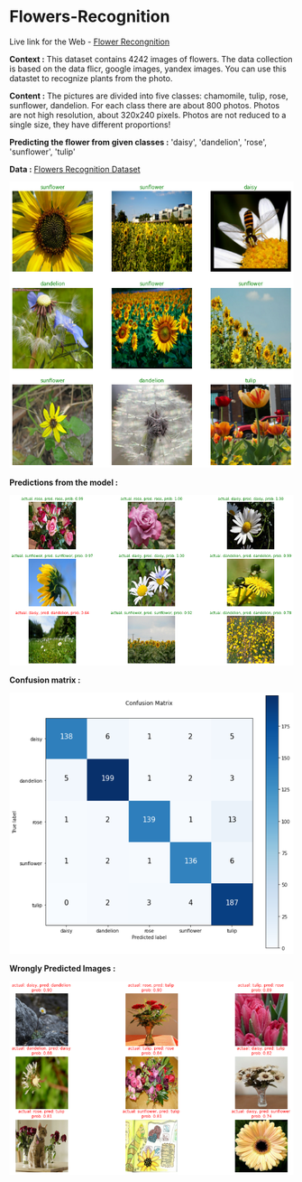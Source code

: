 # Flowers-Recognition

Live link for the Web - [Flower Recongnition](https://share.streamlit.io/hrushi11/flowers-recognition/main/app.py)

**Context :** 
This dataset contains 4242 images of flowers.
The data collection is based on the data flicr, google images, yandex images.
You can use this datastet to recognize plants from the photo.

**Content :**
The pictures are divided into five classes: chamomile, tulip, rose, sunflower, dandelion.
For each class there are about 800 photos. Photos are not high resolution, about 320x240 pixels. Photos are not reduced to a single size, they have different proportions!

**Predicting the flower from given classes :** 
'daisy', 'dandelion', 'rose', 'sunflower', 'tulip'

**Data :** [Flowers Recognition Dataset](https://www.kaggle.com/alxmamaev/flowers-recognition)

![IMG](https://raw.githubusercontent.com/Hrushi11/Flowers-Recognition/main/images/images.png)

**Predictions from the model :**

![IMG](https://raw.githubusercontent.com/Hrushi11/Flowers-Recognition/main/images/predictions.png)

**Confusion matrix :**

![IMG](https://raw.githubusercontent.com/Hrushi11/Flowers-Recognition/main/images/conf%20matrix.png)

**Wrongly Predicted Images :**

![IMG](https://raw.githubusercontent.com/Hrushi11/Flowers-Recognition/main/images/wrong%20pred%202.png)

